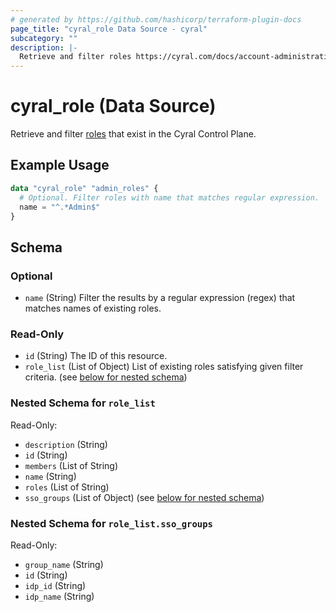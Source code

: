 ```yaml
---
# generated by https://github.com/hashicorp/terraform-plugin-docs
page_title: "cyral_role Data Source - cyral"
subcategory: ""
description: |-
  Retrieve and filter roles https://cyral.com/docs/account-administration/acct-manage-cyral-roles/ that exist in the Cyral Control Plane.
---
```


# cyral_role (Data Source)

Retrieve and filter [roles](https://cyral.com/docs/account-administration/acct-manage-cyral-roles/) that exist in the Cyral Control Plane.

## Example Usage

```terraform
data "cyral_role" "admin_roles" {
  # Optional. Filter roles with name that matches regular expression.
  name = "^.*Admin$"
}
```

<!-- schema generated by tfplugindocs -->

## Schema

### Optional

- `name` (String) Filter the results by a regular expression (regex) that matches names of existing roles.

### Read-Only

- `id` (String) The ID of this resource.
- `role_list` (List of Object) List of existing roles satisfying given filter criteria. (see [below for nested schema](#nestedatt--role_list))

<a id="nestedatt--role_list"></a>

### Nested Schema for `role_list`

Read-Only:

- `description` (String)
- `id` (String)
- `members` (List of String)
- `name` (String)
- `roles` (List of String)
- `sso_groups` (List of Object) (see [below for nested schema](#nestedobjatt--role_list--sso_groups))

<a id="nestedobjatt--role_list--sso_groups"></a>

### Nested Schema for `role_list.sso_groups`

Read-Only:

- `group_name` (String)
- `id` (String)
- `idp_id` (String)
- `idp_name` (String)
